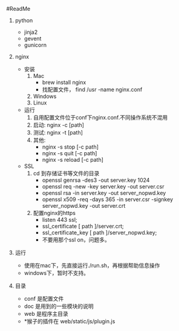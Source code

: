 #ReadMe

1. python
	- jinja2
	- gevent
	- gunicorn
2. nginx
    - 安装
    	1. Mac
    		- brew install nginx
    		- 找配置文件， find /usr -name nginx.conf
    	2. Windows
		3. Linux
	- 运行
		1. 自用配置文件位于conf下nginx.conf.不同操作系统不混用
		2. 启动: nginx -c [path]
		3. 测试: nginx -t [path]
		4. 其他:
	  		- nginx -s stop    [-c path]
	  		- nginx -s quit    [-c path]
	  		- nginx -s reload  [-c path]
	- SSL
		1. cd 到存储证书等文件的目录
			- openssl genrsa -des3 -out server.key 1024
			- openssl req -new -key server.key -out server.csr
			- openssl rsa -in server.key -out server_nopwd.key
			- openssl x509 -req -days 365 -in server.csr -signkey server_nopwd.key -out server.crt
		2. 配置nginx的https
			- listen 443 ssl;
			- ssl_certificate   [ path ]/server.crt;
			- ssl_certificate_key  [ path ]/server_nopwd.key;
			- 不要用那个ssl on，问题多。
3. 运行
	- 使用在mac下，先直接运行./run.sh，再根据帮助信息操作
	- windows下，暂时不支持。

4. 目录
	- conf 是配置文件
	- doc  是用到的一些模块的说明
	- web  是程序主目录
	- *猴子的插件在 web/static/js/plugin.js